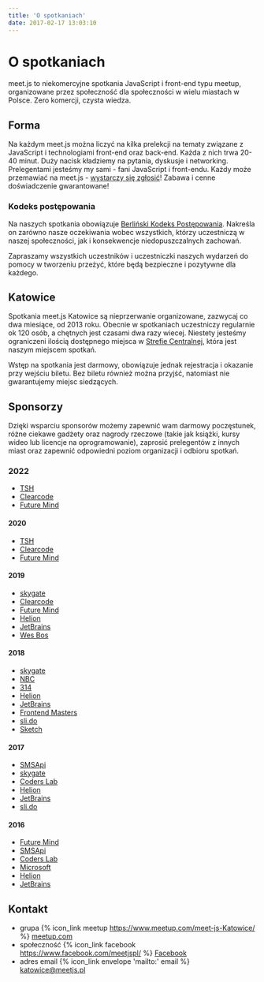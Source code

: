```yaml
---
title: 'O spotkaniach'
date: 2017-02-17 13:03:10
---
```


# O spotkaniach

meet.js to niekomercyjne spotkania JavaScript i front-end typu meetup, organizowane przez społeczność dla społeczności w wielu miastach w Polsce. Zero komercji, czysta wiedza.

## Forma

Na każdym meet.js można liczyć na kilka prelekcji na tematy związane z JavaScript i technologiami front-end oraz back-end. Każda z nich trwa 20-40 minut. Duży nacisk kładziemy na pytania, dyskusje i networking. Prelegentami jesteśmy my sami - fani JavaScript i front-endu. Każdy może przemawiać na meet.js - [wystarczy się zgłosić][cfp]! Zabawa i cenne doświadczenie gwarantowane!

### Kodeks postępowania

Na naszych spotkania obowiązuje [Berliński Kodeks Postępowania][berlin-coc]. Nakreśla on zarówno nasze oczekiwania wobec wszystkich, którzy uczestniczą w naszej społeczności, jak i konsekwencje niedopuszczalnych zachowań.

Zapraszamy wszystkich uczestników i uczestniczki naszych wydarzeń do pomocy w tworzeniu przeżyć, które będą bezpieczne i pozytywne dla każdego.

## Katowice

Spotkania meet.js Katowice są nieprzerwanie organizowane, zazwycaj co dwa miesiące, od 2013 roku. Obecnie w spotkaniach uczestniczy regularnie ok 120 osób, a chętnych jest czasami dwa razy wiecej. Niestety jesteśmy ograniczeni ilością dostępnego miejsca w [Strefie Centralnej][strefa-centralna], która jest naszym miejscem spotkań.

Wstęp na spotkania jest darmowy, obowiązuje jednak rejestracja i okazanie przy wejściu biletu. Bez biletu również można przyjść, natomiast nie gwarantujemy miejsc siedzących.

## Sponsorzy

Dzięki wsparciu sponsorów możemy zapewnić wam darmowy poczęstunek, różne ciekawe gadżety oraz nagrody rzeczowe (takie jak książki, kursy wideo lub licencje na oprogramowanie), zaprosić prelegentów z innych miast oraz zapewnić odpowiedni poziom organizacji i odbioru spotkań.

### 2022
* [TSH][tsh]
* [Clearcode][clearcode]
* [Future Mind][futuremind]

#### 2020
* [TSH][tsh]
* [Clearcode][clearcode]
* [Future Mind][futuremind]

#### 2019

* [skygate][skygate]
* [Clearcode][clearcode]
* [Future Mind][futuremind]
* [Helion][helion]
* [JetBrains][jetbrains]
* [Wes Bos][wesbos]

#### 2018

* [skygate][skygate]
* [NBC][nbc]
* [314][314tt]
* [Helion][helion]
* [JetBrains][jetbrains]
* [Frontend Masters][fmasters]
* [sli.do][slido]
* [Sketch][sketchapp]

#### 2017

* [SMSApi][smsapi]
* [skygate][skygate]
* [Coders Lab][coderslab]
* [Helion][helion]
* [JetBrains][jetbrains]
* [sli.do][slido]

#### 2016

* [Future Mind][futuremind]
* [SMSApi][smsapi]
* [Coders Lab][coderslab]
* [Microsoft][microsoft]
* [Helion][helion]
* [JetBrains][jetbrains]

## Kontakt

* grupa {% icon_link meetup https://www.meetup.com/meet-js-Katowice/ %} [meetup.com](https://www.meetup.com/meet-js-Katowice/)
* społeczność {% icon_link facebook https://www.facebook.com/meetjspl/ %} [Facebook](https://www.facebook.com/meetjspl/)
* adres email {% icon_link envelope 'mailto:' email %} katowice@meetjs.pl

[cfp]: https://katowice.meetjs.pl/2022/07/05/cfp-2022/
[strefa-centralna]: https://www.facebook.com/klubokawiarniaoswiecona
[berlin-coc]: http://berlincodeofconduct.org/pl
[skygate]: https://skygate.io
[nbc]: https://www.nbc.com.pl
[314tt]: http://314.tt
[smsapi]: https://www.smsapi.pl
[coderslab]: https://coderslab.pl
[futuremind]: https://www.futuremind.com
[tsh]: https://tsh.io
[helion]: https://helion.pl
[microsoft]: https://www.microsoft.com/pl-pl
[jetbrains]: https://www.jetbrains.com
[fmasters]: https://frontendmasters.com
[slido]: https://www.sli.do
[sketchapp]: https://www.sketchapp.com
[clearcode]: https://clearcode.cc
[wesbos]: https://wesbos.com
